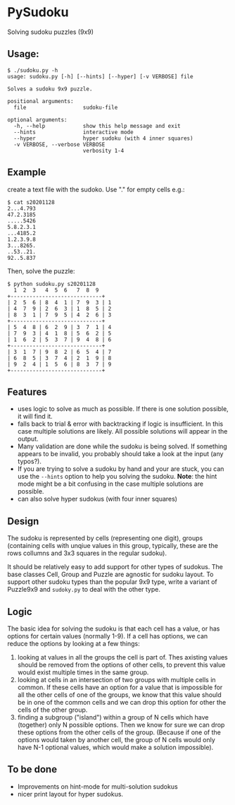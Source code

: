 # PySudoku

Solving sudoku puzzles (9x9)

## Usage:

```
$ ./sudoku.py -h
usage: sudoku.py [-h] [--hints] [--hyper] [-v VERBOSE] file

Solves a sudoku 9x9 puzzle.

positional arguments:
  file                  sudoku-file

optional arguments:
  -h, --help            show this help message and exit
  --hints               interactive mode
  --hyper               hyper sudoku (with 4 inner squares)
  -v VERBOSE, --verbose VERBOSE
                        verbosity 1-4
```

## Example

create a text file with the sudoko. Use "." for empty cells e.g.:

```
$ cat s20201128
2...4.793
47.2.3185
.....5426
5.8.2.3.1
...4185.2
1.2.3.9.8
3...8265.
..53..21.
92..5.837
```

Then, solve the puzzle:

```
$ python sudoku.py s20201128
  1  2  3   4  5  6   7  8  9
+-----------------------------+
| 2  5  6 | 8  4  1 | 7  9  3 | 1
| 4  7  9 | 2  6  3 | 1  8  5 | 2
| 8  3  1 | 7  9  5 | 4  2  6 | 3
+-----------------------------+
| 5  4  8 | 6  2  9 | 3  7  1 | 4
| 7  9  3 | 4  1  8 | 5  6  2 | 5
| 1  6  2 | 5  3  7 | 9  4  8 | 6
+-----------------------------+
| 3  1  7 | 9  8  2 | 6  5  4 | 7
| 6  8  5 | 3  7  4 | 2  1  9 | 8
| 9  2  4 | 1  5  6 | 8  3  7 | 9
+-----------------------------+
```

## Features

- uses logic to solve as much as possible. If there is one solution possible,
  it will find it.
- falls back to trial & error with backtracking if logic is insufficient. In this case multiple solutions are likely. All possible solutions will appear in the output.
- Many validation are done while the sudoku is being solved. If something appears
  to be invalid, you probably should take a look at the input (any typos?).
- If you are trying to solve a sudoku by hand and your are stuck, you can use the
  `--hints` option to help you solving the sudoku. **Note**: the hint mode might
  be a bit confusing in the case multiple solutions are possible.
- can also solve hyper sudokus (with four inner squares)

## Design

The sudoku is represented by cells (representing one digit), groups (containing cells with unqiue values in this group, typically, these are the rows collumns and 3x3 squares in the regular sudoku).

It should be relatively easy to add support for other types of sudokus.
The base classes Cell, Group and Puzzle are agnostic for sudoku layout.
To support other sudoku types than the popular 9x9 type, write a variant
of Puzzle9x9 and `sudoky.py` to deal with the other type.

## Logic

The basic idea for solving the sudoku is that each cell has a value, or has options for certain values (normally 1-9). If a cell has options, we can reduce the options by looking at a few things:

1. looking at values in all the groups the cell is part of. Thes axisting values should be removed from the options of other cells, to prevent this value would exist multiple times in the same group.
2. looking at cells in an intersection of two groups with multiple cells in common. If these cells have an option for a value that is impossible for all the other cells of one of the groups, we know that this value should be in one of the common cells and we can drop this option for other the cells of the other group.
3. finding a subgroup ("island") within a group of N cells which have (together) only N possible options. Then we know for sure we can drop these options from the other cells of the group. (Because if one of the options would taken by another cell, the group of N cells would only have N-1 optional values, which would make a solution impossible).

## To be done

- Improvements on hint-mode for multi-solution sudokus
- nicer print layout for hyper sudokus.
